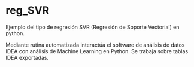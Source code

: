 # reg_SVR
Ejemplo del tipo de regresión SVR (Regresión de Soporte Vectorial) en python.

Mediante rutina automatizada interactúa el software de análisis de datos IDEA con análisis de Machine Learning en Python.
Se trabaja sobre tablas IDEA exportadas.
